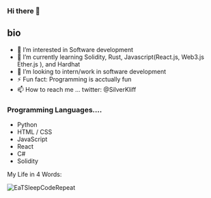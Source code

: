 ### Hi there 👋

<!--
**kliff9/kliff9** is a ✨ _special_ ✨ repository because its `README.md` (this file) appears on your GitHub profile.

Here are some ideas to get you started:

- 🔭 I’m currently working on ...
- 🌱 I’m currently learning ...
- 👯 I’m looking to collaborate on ...
- 🤔 I’m looking for help with ...
- 💬 Ask me about ...
- 📫 How to reach me: ...
- 😄 Pronouns: ...
- ⚡ Fun fact: ...
- 👋 Hi, I’m @kliff9

-->

## bio
- 👀 I’m interested in Software development
- 🌱 I’m currently learning Solidity, Rust, Javascript(React.js, Web3.js Ether.js ), and Hardhat
- 💼 I’m looking to intern/work in software development
- ⚡ Fun fact: Programming is acctually fun
- 📫 How to reach me ... twitter: @SilverKliff


### Programming Languages....
- Python
- HTML / CSS
- JavaScript
- React
- C#
- Solidity

My Life in 4 Words:

![EaTSleepCodeRepeat](https://user-images.githubusercontent.com/32655437/155840412-997b12d9-f6ce-4439-8439-46eb2b20a312.gif)







